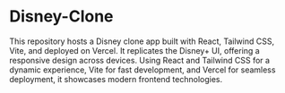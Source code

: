 # Disney-Clone
This repository hosts a Disney clone app built with React, Tailwind CSS, Vite, and deployed on Vercel. It replicates the Disney+ UI, offering a responsive design across devices. Using React and Tailwind CSS for a dynamic experience, Vite for fast development, and Vercel for seamless deployment, it showcases modern frontend technologies.
